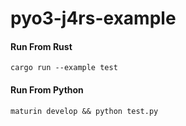 # pyo3-j4rs-example

#### Run From Rust
`cargo run --example test`

#### Run From Python
`maturin develop && python test.py`
